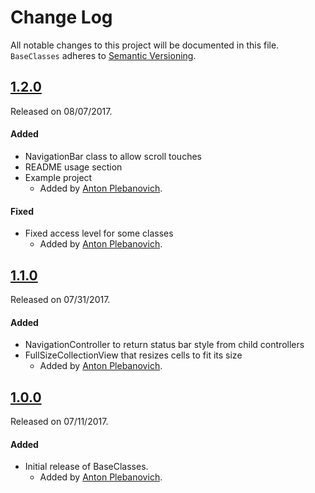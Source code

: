 # Change Log
All notable changes to this project will be documented in this file.
`BaseClasses` adheres to [Semantic Versioning](http://semver.org/).

## [1.2.0](https://github.com/APUtils/BaseClasses/releases/tag/1.2.0)
Released on 08/07/2017.

#### Added
- NavigationBar class to allow scroll touches
- README usage section
- Example project
  - Added by [Anton Plebanovich](https://github.com/anton-plebanovich).

#### Fixed
- Fixed access level for some classes
  - Added by [Anton Plebanovich](https://github.com/anton-plebanovich).

## [1.1.0](https://github.com/APUtils/BaseClasses/releases/tag/1.1.0)
Released on 07/31/2017.

#### Added
- NavigationController to return status bar style from child controllers
- FullSizeCollectionView that resizes cells to fit its size
  - Added by [Anton Plebanovich](https://github.com/anton-plebanovich).

## [1.0.0](https://github.com/APUtils/BaseClasses/releases/tag/1.0.0)
Released on 07/11/2017.

#### Added
- Initial release of BaseClasses.
  - Added by [Anton Plebanovich](https://github.com/anton-plebanovich).
